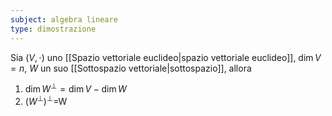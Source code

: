 ```yaml
---
subject: algebra lineare
type: dimostrazione
---
```

Sia $(V,\cdot)$ uno [[Spazio vettoriale euclideo|spazio vettoriale euclideo]], $\dim V=n$, $W$ un suo [[Sottospazio vettoriale|sottospazio]], allora
1. $\dim W^\perp=\dim V-\dim W$
2. $(W^\perp)^\perp$=W